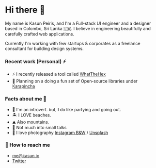 # Hi there 👋

My name is Kasun Peiris, and I'm a Full-stack UI engineer and a designer based in Colombo, Sri Lanka 🇱🇰. I believe in engineering beautifully and carefully crafted web applications.

Currently I'm working with few startups & corporates as a freelance consultant for building design systems.

### Recent work (Personal) ⚡️

- ⚡ I recently released a tool called [WhatTheHex](https://www.whatthehex.app)
- 🤔 Planning on a doing a fun set of Open-source libraries under [Karapincha](https://github.com/karapincha)

### Facts about me 💊

- 🌱 I'm an introvert. but, I do like partying and going out.
- 🏝 I LOVE beaches.
- ⛰ Also mountains.
- 🎤 Not much into small talks
- 📸 I love photography [Instagram B&W](https://www.instagram.com/peiris__) / [Unsplash](https://unsplash.com/@peiris)

### 📮 How to reach me

- [me@kasun.io](mailto:me@kasun.io)
- [Twitter](https://twitter.com/peiris__)
